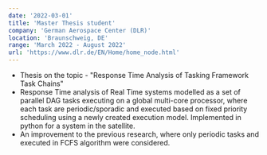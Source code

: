```yaml
---
date: '2022-03-01'
title: 'Master Thesis student'
company: 'German Aerospace Center (DLR)'
location: 'Braunschweig, DE'
range: 'March 2022 - August 2022'
url: 'https://www.dlr.de/EN/Home/home_node.html'
---
```


- Thesis on the topic - "Response Time Analysis of Tasking Framework Task Chains"
- Response Time analysis of Real Time systems modelled as a set of parallel DAG tasks executing on a global multi-core processor, where each task are periodic/sporadic and executed based on fixed priority scheduling using a newly created execution model. Implemented in python for a system in the satellite.
- An improvement to the previous research, where only periodic tasks and executed in FCFS algorithm were considered.
